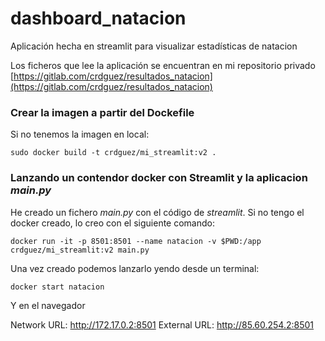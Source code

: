 # dashboard_natacion

Aplicación hecha en streamlit para visualizar estadísticas de natacion

Los ficheros que lee la aplicación se encuentran en mi repositorio privado [https://gitlab.com/crdguez/resultados_natacion](https://gitlab.com/crdguez/resultados_natacion)

### Crear la imagen a partir del Dockefile

Si no tenemos la imagen en local:

```
sudo docker build -t crdguez/mi_streamlit:v2 .
```



### Lanzando un contendor docker con Streamlit y la aplicacion *main.py*

He creado un fichero *main.py* con el código de *streamlit*. Si no tengo el docker creado, lo creo con el siguiente comando:

```
docker run -it -p 8501:8501 --name natacion -v $PWD:/app crdguez/mi_streamlit:v2 main.py

```

Una vez creado podemos lanzarlo yendo desde un terminal:


```
docker start natacion

```
Y en el navegador

Network URL: http://172.17.0.2:8501
External URL: http://85.60.254.2:8501
